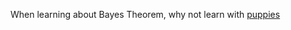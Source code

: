 When learning about Bayes Theorem, why not learn with [puppies](https://sites.google.com/site/doingbayesiandataanalysis/)
